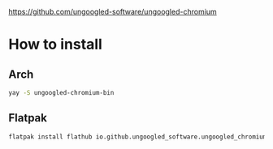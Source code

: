 https://github.com/ungoogled-software/ungoogled-chromium
# How to install
## Arch
```bash
yay -S ungoogled-chromium-bin
```
## Flatpak
```bash
flatpak install flathub io.github.ungoogled_software.ungoogled_chromium
```
